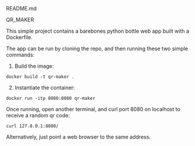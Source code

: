 README.md

QR_MAKER

This simple project contains a barebones python bottle web app built with a Dockerfile.

The app can be run by cloning the repo, and then running these two simple commands:

1. Build the image:

`
docker build -t qr-maker .
`

2. Instantiate the container:

`
docker run -itp 8080:8080 qr-maker
`

Once running, open another terminal, and curl port 8080 on localhost to receive a random qr code:

`
curl 127.0.0.1:8080/
`

Alternatively, just point a web browser to the same address.